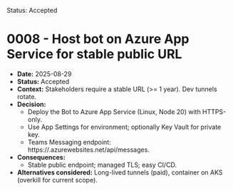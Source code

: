 Status: Accepted
# 0008 - Host bot on Azure App Service for stable public URL

- **Date:** 2025-08-29
- **Status:** Accepted
- **Context:** Stakeholders require a stable URL (>= 1 year). Dev tunnels rotate.
- **Decision:**
  - Deploy the Bot to Azure App Service (Linux, Node 20) with HTTPS-only.
  - Use App Settings for environment; optionally Key Vault for private key.
  - Teams Messaging endpoint: https://<app>.azurewebsites.net/api/messages.
- **Consequences:**
  - Stable public endpoint; managed TLS; easy CI/CD.
- **Alternatives considered:** Long-lived tunnels (paid), container on AKS (overkill for current scope).
